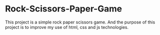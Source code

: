 # Rock-Scissors-Paper-Game
This project is a simple rock paper scissors game.
And the purpose of this project is to improve my use of html, css and js technologies.

